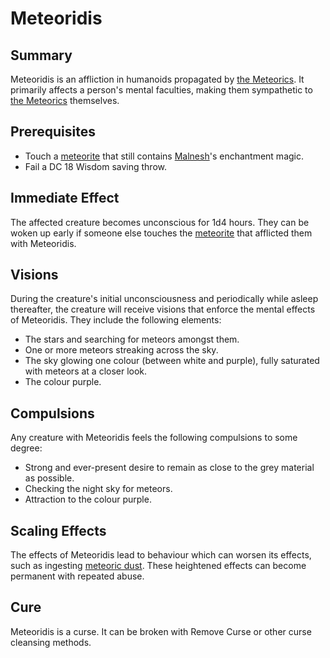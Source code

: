 # Meteoridis

## Summary

Meteoridis is an affliction in humanoids propagated by [the Meteorics](../../lineages/the-meteorics.md). It primarily affects a person's mental faculties, making them sympathetic to [the Meteorics](../../lineages/the-meteorics.md) themselves.

## Prerequisites

- Touch a [meteorite](../../items/meteoric/meteorite.md) that still contains [Malnesh](../../gods/deities/malnesh.md)'s enchantment magic.
- Fail a DC 18 Wisdom saving throw.

## Immediate Effect

The affected creature becomes unconscious for 1d4 hours. They can be woken up early if someone else touches the [meteorite](../../items/meteoric/meteorite.md) that afflicted them with Meteoridis.

## Visions

During the creature's initial unconsciousness and periodically while asleep thereafter, the creature will receive visions that enforce the mental effects of Meteoridis. They include the following elements:

- The stars and searching for meteors amongst them.
- One or more meteors streaking across the sky.
- The sky glowing one colour (between white and purple), fully saturated with meteors at a closer look.
- The colour purple.

## Compulsions

Any creature with Meteoridis feels the following compulsions to some degree:

- Strong and ever-present desire to remain as close to the grey material as possible.
- Checking the night sky for meteors.
- Attraction to the colour purple.

## Scaling Effects

The effects of Meteoridis lead to behaviour which can worsen its effects, such as ingesting [meteoric dust](../../items/meteoric/meteoric-dust.md). These heightened effects can become permanent with repeated abuse.

## Cure

Meteoridis is a curse. It can be broken with Remove Curse or other curse cleansing methods.

